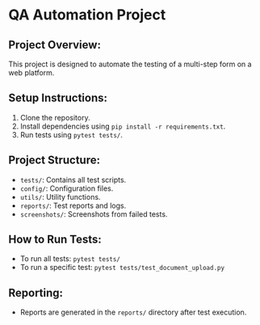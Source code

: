 # QA Automation Project

## Project Overview:
This project is designed to automate the testing of a multi-step form on a web platform.

## Setup Instructions:
1. Clone the repository.
2. Install dependencies using `pip install -r requirements.txt`.
3. Run tests using `pytest tests/`.

## Project Structure:
- `tests/`: Contains all test scripts.
- `config/`: Configuration files.
- `utils/`: Utility functions.
- `reports/`: Test reports and logs.
- `screenshots/`: Screenshots from failed tests.

## How to Run Tests:
- To run all tests: `pytest tests/`
- To run a specific test: `pytest tests/test_document_upload.py`

## Reporting:
- Reports are generated in the `reports/` directory after test execution.
